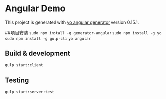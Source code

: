 # Angular Demo

This project is generated with [yo angular generator](https://github.com/yeoman/generator-angular)
version 0.15.1.

##项目安装
`sudo npm install -g generator-angular`
`sudo npm install -g yo`
`sudo npm install -g gulp-cli`
`yo angular`


## Build & development

`gulp start:client`

## Testing

`gulp start:server:test`